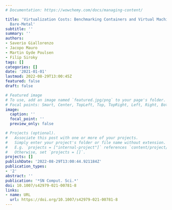```yaml
---
# Documentation: https://wowchemy.com/docs/managing-content/

title: 'Virtualization Costs: Benchmarking Containers and Virtual Machines Against
  Bare-Metal'
subtitle: ''
summary: ''
authors:
- Saverio Giallorenzo
- Jacopo Mauro
- Martin Gyde Poulsen
- Filip Siroky
tags: []
categories: []
date: '2021-01-01'
lastmod: 2022-08-29T13:00:45Z
featured: false
draft: false

# Featured image
# To use, add an image named `featured.jpg/png` to your page's folder.
# Focal points: Smart, Center, TopLeft, Top, TopRight, Left, Right, BottomLeft, Bottom, BottomRight.
image:
  caption: ''
  focal_point: ''
  preview_only: false

# Projects (optional).
#   Associate this post with one or more of your projects.
#   Simply enter your project's folder or file name without extension.
#   E.g. `projects = ["internal-project"]` references `content/project/deep-learning/index.md`.
#   Otherwise, set `projects = []`.
projects: []
publishDate: '2022-08-29T13:00:44.921184Z'
publication_types:
- '2'
abstract: ''
publication: '*SN Comput. Sci.*'
doi: 10.1007/s42979-021-00781-8
links:
- name: URL
  url: https://doi.org/10.1007/s42979-021-00781-8
---
```

